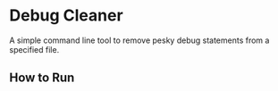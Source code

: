 # Debug Cleaner
A simple command line tool to remove pesky debug statements from a specified file.

## How to Run
